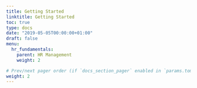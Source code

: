 ```yaml
---
title: Getting Started
linktitle: Getting Started
toc: true
type: docs
date: "2019-05-05T00:00:00+01:00"
draft: false
menu:
  hr_fundamentals:
    parent: HR Management
    weight: 2

# Prev/next pager order (if `docs_section_pager` enabled in `params.toml`)
weight: 2
---
```


